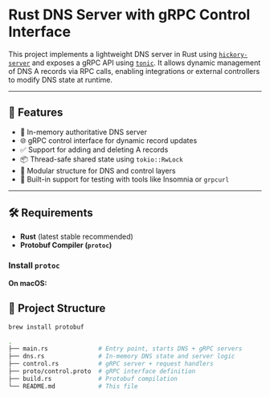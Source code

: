 # Rust DNS Server with gRPC Control Interface

This project implements a lightweight DNS server in Rust using [`hickory-server`](https://docs.rs/hickory-server) and exposes a gRPC API using [`tonic`](https://docs.rs/tonic). It allows dynamic management of DNS A records via RPC calls, enabling integrations or external controllers to modify DNS state at runtime.

---

## 🚀 Features

- 🧠 In-memory authoritative DNS server
- 🌐 gRPC control interface for dynamic record updates
- ✅ Support for adding and deleting A records
- 📦 Thread-safe shared state using `tokio::RwLock`
- 🔧 Modular structure for DNS and control layers
- 🧪 Built-in support for testing with tools like Insomnia or `grpcurl`

---

## 🛠 Requirements

- **Rust** (latest stable recommended)
- **Protobuf Compiler (`protoc`)**

### Install `protoc`

**On macOS:**

## 📁 Project Structure
```sh
brew install protobuf

.
├── main.rs              # Entry point, starts DNS + gRPC servers
├── dns.rs               # In-memory DNS state and server logic
├── control.rs           # gRPC server + request handlers
├── proto/control.proto  # gRPC interface definition
├── build.rs             # Protobuf compilation
└── README.md            # This file
